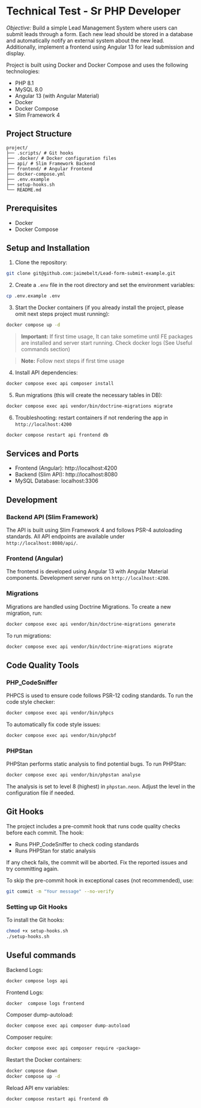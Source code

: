 # Technical Test - Sr PHP Developer

*Objective:* Build a simple Lead Management System where users can submit leads through a form. Each new lead should be stored in a database and automatically notify an external system about the new lead. Additionally, implement a frontend using Angular 13 for lead submission and display.

Project is built using Docker and Docker Compose and uses the following technologies:

- PHP 8.1
- MySQL 8.0
- Angular 13 (with Angular Material)
- Docker
- Docker Compose
- Slim Framework 4

## Project Structure

```
project/
├── .scripts/ # Git hooks
├── .docker/ # Docker configuration files
├── api/ # Slim Framework Backend
├── frontend/ # Angular Frontend
├── docker-compose.yml
├── .env.example
├── setup-hooks.sh
└── README.md

```

## Prerequisites

- Docker
- Docker Compose

## Setup and Installation

1. Clone the repository:

```bash
git clone git@github.com:jaimebelt/Lead-form-submit-example.git
```

2. Create a `.env` file in the root directory and set the environment variables:

```bash
cp .env.example .env
```

3. Start the Docker containers (if you already install the project, please omit next steps project must running):

```bash
docker compose up -d
```
> **Important:** If first time usage, It can take sometime until FE packages are installed and server start running. Check docker logs  (See Useful commands section)   

> **Note:**  Follow next steps if first time usage

4. Install API dependencies:

```bash
docker compose exec api composer install
```

5. Run migrations (this will create the necessary tables in DB):

```bash
docker compose exec api vendor/bin/doctrine-migrations migrate
```

6. Troubleshooting: restart containers if not rendering the app in `http://localhost:4200`

```bash
docker compose restart api frontend db
```

## Services and Ports

- Frontend (Angular): http://localhost:4200
- Backend (Slim API): http://localhost:8080
- MySQL Database: localhost:3306

## Development

### Backend API (Slim Framework)
The API is built using Slim Framework 4 and follows PSR-4 autoloading standards. All API endpoints are available under `http://localhost:8080/api/`.

### Frontend (Angular)
The frontend is developed using Angular 13 with Angular Material components. Development server runs on `http://localhost:4200`.


### Migrations
Migrations are handled using Doctrine Migrations. To create a new migration, run:

```bash
docker compose exec api vendor/bin/doctrine-migrations generate
```

To run migrations:

```bash
docker compose exec api vendor/bin/doctrine-migrations migrate
```

## Code Quality Tools

### PHP_CodeSniffer
PHPCS is used to ensure code follows PSR-12 coding standards. To run the code style checker:

```bash
docker compose exec api vendor/bin/phpcs
```

To automatically fix code style issues:

```bash
docker compose exec api vendor/bin/phpcbf
```

### PHPStan
PHPStan performs static analysis to find potential bugs. To run PHPStan:

```bash
docker compose exec api vendor/bin/phpstan analyse
```

The analysis is set to level 8 (highest) in `phpstan.neon`. Adjust the level in the configuration file if needed.

## Git Hooks

The project includes a pre-commit hook that runs code quality checks before each commit. The hook:
- Runs PHP_CodeSniffer to check coding standards
- Runs PHPStan for static analysis

If any check fails, the commit will be aborted. Fix the reported issues and try committing again.

To skip the pre-commit hook in exceptional cases (not recommended), use:
```bash
git commit -m "Your message" --no-verify
```

### Setting up Git Hooks
To install the Git hooks:

```bash
chmod +x setup-hooks.sh
./setup-hooks.sh
```

## Useful commands

Backend Logs:

```bash
docker compose logs api
```

Frontend Logs:

```bash
docker  compose logs frontend
```

Composer dump-autoload:

```bash
docker compose exec api composer dump-autoload
```

Composer require:

```bash
docker compose exec api composer require <package>
```

Restart the Docker containers:

```bash
docker compose down
docker compose up -d
```

Reload API env variables:

```bash
docker compose restart api frontend db
```



